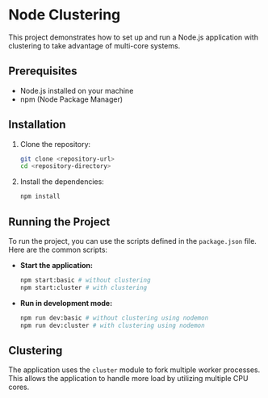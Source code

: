 # Node Clustering

This project demonstrates how to set up and run a Node.js application with clustering to take advantage of multi-core systems.

## Prerequisites

- Node.js installed on your machine
- npm (Node Package Manager)

## Installation

1. Clone the repository:
    ```sh
    git clone <repository-url>
    cd <repository-directory>
    ```

2. Install the dependencies:
    ```sh
    npm install
    ```

## Running the Project

To run the project, you can use the scripts defined in the `package.json` file. Here are the common scripts:

- **Start the application:**
    ```sh
    npm start:basic # without clustering
    npm start:cluster # with clustering
    ```

- **Run in development mode:**
    ```sh
    npm run dev:basic # without clustering using nodemon
    npm run dev:cluster # with clustering using nodemon
    ```

## Clustering

The application uses the `cluster` module to fork multiple worker processes. This allows the application to handle more load by utilizing multiple CPU cores.